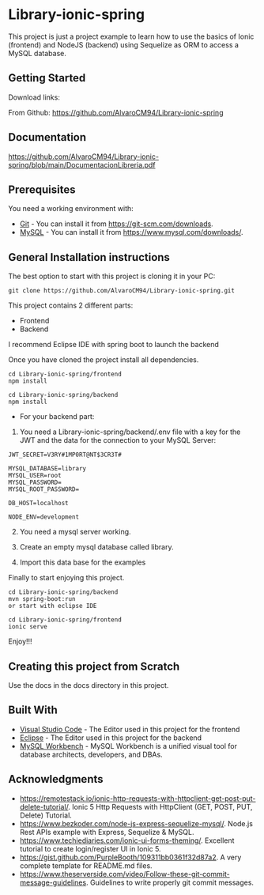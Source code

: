 # Library-ionic-spring

This project is just a project example to learn how to use the basics of Ionic (frontend) and NodeJS (backend) using Sequelize as ORM to access a MySQL database.

## Getting Started

Download links:

From Github: https://github.com/AlvaroCM94/Library-ionic-spring

## Documentation

https://github.com/AlvaroCM94/Library-ionic-spring/blob/main/DocumentacionLibreria.pdf

## Prerequisites

You need a working environment with:
* [Git](https://git-scm.com) - You can install it from https://git-scm.com/downloads.
* [MySQL](https://www.mysql.com) - You can install it from https://www.mysql.com/downloads/.

## General Installation instructions

The best option to start with this project is cloning it in your PC:

```
git clone https://github.com/AlvaroCM94/Library-ionic-spring.git
```

This project contains 2 different parts:
* Frontend
* Backend 

I recommend Eclipse IDE with spring boot to launch the backend

Once you have cloned the project install all dependencies.

```
cd Library-ionic-spring/frontend
npm install

cd Library-ionic-spring/backend
npm install
```

* For your backend part:
1. You need a Library-ionic-spring/backend/.env file with a key for the JWT and the data for the connection to your MySQL Server:

```
JWT_SECRET=V3RY#1MP0RT@NT$3CR3T#

MYSQL_DATABASE=library
MYSQL_USER=root
MYSQL_PASSWORD=
MYSQL_ROOT_PASSWORD=

DB_HOST=localhost

NODE_ENV=development
```

2. You need a mysql server working.

3. Create an empty mysql database called library.

4. Import this data base for the examples

Finally to start enjoying this project.

```
cd Library-ionic-spring/backend
mvn spring-boot:run
or start with eclipse IDE

cd Library-ionic-spring/frontend
ionic serve
```

Enjoy!!!

## Creating this project from Scratch

Use the docs in the docs directory in this project.

## Built With

* [Visual Studio Code](https://code.visualstudio.com/) - The Editor used in this project for the frontend
* [Eclipse](https://www.eclipse.org/downloads/) - The Editor used in this project for the backend
* [MySQL Workbench](https://www.mysql.com/products/workbench/) - MySQL Workbench is a unified visual tool for database architects, developers, and DBAs.

## Acknowledgments

* https://remotestack.io/ionic-http-requests-with-httpclient-get-post-put-delete-tutorial/. Ionic 5 Http Requests with HttpClient (GET, POST, PUT, Delete) Tutorial.
* https://www.bezkoder.com/node-js-express-sequelize-mysql/. Node.js Rest APIs example with Express, Sequelize & MySQL.
* https://www.techiediaries.com/ionic-ui-forms-theming/. Excellent tutorial to create login/register UI in Ionic 5.
* https://gist.github.com/PurpleBooth/109311bb0361f32d87a2. A very complete template for README.md files.
* https://www.theserverside.com/video/Follow-these-git-commit-message-guidelines. Guidelines to write properly git commit messages.
